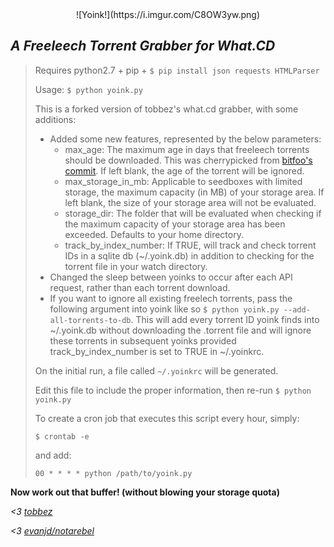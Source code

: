 <center>![Yoink!](https://i.imgur.com/C8OW3yw.png)</center>

*A Freeleech Torrent Grabber for What.CD*
---

>Requires python2.7 + pip + `$ pip install json requests HTMLParser`
>
>Usage: `$ python yoink.py`
>
>This is a forked version of tobbez's what.cd grabber, with some additions:
>* Added some new features, represented by the below parameters:
>	* max_age: The maximum age in days that freeleech torrents should be downloaded. This was cherrypicked from [bitfoo's commit](https://github.com/bitfoo/yoink/commit/2b980191c80f8c17b83235fcd431ed7af53af4e8). If left blank, the age of the torrent will be ignored.
>	* max_storage_in_mb: Applicable to seedboxes with limited storage, the maximum capacity (in MB) of your storage area. If left blank, the size of your storage area will not be evaluated.
>	* storage_dir: The folder that will be evaluated when checking if the maximum capacity of your storage area has been exceeded. Defaults to your home directory.
>	* track_by_index_number: If TRUE, will track and check torrent IDs in a sqlite db (~/.yoink.db) in addition to checking for the torrent file in your watch directory.
>* Changed the sleep between yoinks to occur after each API request, rather than each torrent download.
>* If you want to ignore all existing freelech torrents, pass the following argument into yoink like so `$ python yoink.py --add-all-torrents-to-db`. This will add every torrent ID yoink finds into ~/.yoink.db without downloading the .torrent file and will ignore these torrents in subsequent yoinks provided track_by_index_number is set to TRUE in ~/.yoinkrc.
>
>On the initial run, a file called `~/.yoinkrc` will be generated.
>
>Edit this file to include the proper information, then re-run `$ python yoink.py`
>
>To create a cron job that executes this script every hour, simply:
>
>`$ crontab -e`
>
>and add:
>
>`00 * * * * python /path/to/yoink.py`


**Now work out that buffer! (without blowing your storage quota)**

*<3 [tobbez](https://what.cd/user.php?id=605)*

*<3 [evanjd/notarebel](https://what.cd/user.php?id=417)*
